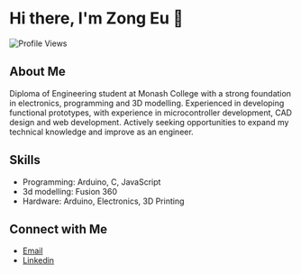 # Hi there, I'm Zong Eu 👋
![Profile Views](https://komarev.com/ghpvc/?username=KhohZongEu)

## About Me
Diploma of Engineering student at Monash College with a strong foundation in electronics, programming and 3D modelling. Experienced in developing functional prototypes, with experience in microcontroller development, CAD design and web development. Actively seeking opportunities to expand my technical knowledge and improve as an engineer.

## Skills
- Programming: Arduino, C, JavaScript
- 3d modelling: Fusion 360
- Hardware: Arduino, Electronics, 3D Printing


## Connect with Me
- [Email](mailto:khohzongeu@gmail.com)
- [Linkedin](https://www.linkedin.com/in/zong-k/)

<!--
**KhohZongEu/KhohZongEu** is a ✨ _special_ ✨ repository because its `README.md` (this file) appears on your GitHub profile.

## GitHub Stats
![KhohZongEu's GitHub stats](https://github-readme-stats.vercel.app/api?username=KhohZongEu&show_icons=true&theme=radical)
Here are some ideas to get you started:

- 🔭 I’m currently working on ...
- 🌱 I’m currently learning ...
- 👯 I’m looking to collaborate on ...
- 🤔 I’m looking for help with ...
- 💬 Ask me about ...
- 📫 How to reach me: ...
- 😄 Pronouns: ...
- ⚡ Fun fact: ...
-->

